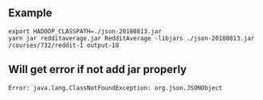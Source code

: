 ## Example

```
export HADOOP_CLASSPATH=./json-20180813.jar
yarn jar redditaverage.jar RedditAverage -libjars ./json-20180813.jar /courses/732/reddit-1 output-18
```

## Will get error if not add jar properly

`Error: java.lang.ClassNotFoundException: org.json.JSONObject`

